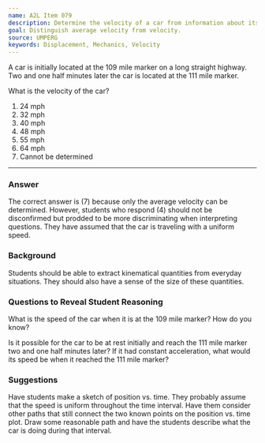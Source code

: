 ```yaml
---
name: A2L Item 079
description: Determine the velocity of a car from information about its displacement.
goal: Distinguish average velocity from velocity.
source: UMPERG
keywords: Displacement, Mechanics, Velocity
---
```


A car is initially located at the 109 mile marker on a long straight
highway. Two and one half minutes later the car is located at the 111
mile marker.

What is the velocity of the car?

1. 24 mph
2. 32 mph
3. 40 mph
4. 48 mph
5. 55 mph
6. 64 mph
7. Cannot be determined

<hr/>

### Answer

The correct answer is (7) because only the average velocity can be
determined.  However, students who respond (4) should not be
disconfirmed but prodded to be more discriminating when interpreting
questions.  They have assumed that the car is traveling with a uniform
speed.

### Background

Students should be able to extract kinematical quantities from everyday
situations.  They should also have a sense of the size of these
quantities.

### Questions to Reveal Student Reasoning

What is the speed of the car when it is at the 109 mile marker?  How do
you know?

Is it possible for the car to be at rest initially and reach the 111
mile marker two and one half minutes later?  If it had constant
acceleration, what would its speed be when it reached the 111 mile
marker?

### Suggestions

Have students make a sketch of position vs. time.  They probably assume
that the speed is uniform throughout the time interval.  Have them
consider other paths that still connect the two known points on the
position vs. time plot.  Draw some reasonable path and have the students
describe what the car is doing during that interval.
